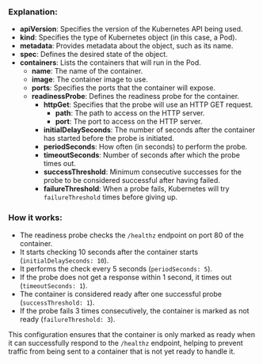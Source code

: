 
### Explanation:

- **apiVersion**: Specifies the version of the Kubernetes API being used.
- **kind**: Specifies the type of Kubernetes object (in this case, a Pod).
- **metadata**: Provides metadata about the object, such as its name.
- **spec**: Defines the desired state of the object.
- **containers**: Lists the containers that will run in the Pod.
  - **name**: The name of the container.
  - **image**: The container image to use.
  - **ports**: Specifies the ports that the container will expose.
  - **readinessProbe**: Defines the readiness probe for the container.
    - **httpGet**: Specifies that the probe will use an HTTP GET request.
      - **path**: The path to access on the HTTP server.
      - **port**: The port to access on the HTTP server.
    - **initialDelaySeconds**: The number of seconds after the container has started before the probe is initiated.
    - **periodSeconds**: How often (in seconds) to perform the probe.
    - **timeoutSeconds**: Number of seconds after which the probe times out.
    - **successThreshold**: Minimum consecutive successes for the probe to be considered successful after having failed.
    - **failureThreshold**: When a probe fails, Kubernetes will try `failureThreshold` times before giving up.

### How it works:

- The readiness probe checks the `/healthz` endpoint on port 80 of the container.
- It starts checking 10 seconds after the container starts (`initialDelaySeconds: 10`).
- It performs the check every 5 seconds (`periodSeconds: 5`).
- If the probe does not get a response within 1 second, it times out (`timeoutSeconds: 1`).
- The container is considered ready after one successful probe (`successThreshold: 1`).
- If the probe fails 3 times consecutively, the container is marked as not ready (`failureThreshold: 3`).

This configuration ensures that the container is only marked as ready when it can successfully respond to the `/healthz` endpoint, helping to prevent traffic from being sent to a container that is not yet ready to handle it.